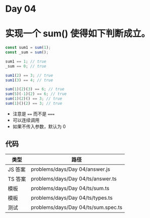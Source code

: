 # Day 04

# 实现一个 sum() 使得如下判断成立。

```js
const sum1 = sum(1);
const _sum = sum();

sum1 == 1; // true
_sum == 0; // true

sum1(2) == 3; // true
sum1(3) == 4; // true

sum(1)(2)(3) == 6; // true
sum(5)(-1)(2) == 6; // true
sum(1)(2)() == 3; // true
sum(1)()(2) == 3; // true
```

- 注意是 `==` 而不是 `===`
- 可以连续调用
- 如果不传入参数，默认为 0

## 代码

| 类型    | 路径                                |
| ------- | ----------------------------------- |
| JS 答案 | problems/days/Day 04/answer.js      |
| TS 答案 | problems/days/Day 04/ts/answer.ts   |
| 模板    | problems/days/Day 04/ts/sum.ts      |
| 模板    | problems/days/Day 04/ts/types.ts    |
| 测试    | problems/days/Day 04/ts/sum.spec.ts |
